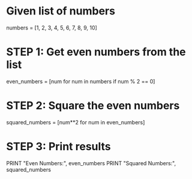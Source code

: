  # Given list of numbers
  numbers = [1, 2, 3, 4, 5, 6, 7, 8, 9, 10]

  # STEP 1: Get even numbers from the list
  even_numbers = [num for num in numbers if num % 2 == 0]

  # STEP 2: Square the even numbers
  squared_numbers = [num**2 for num in even_numbers]

  # STEP 3: Print results
  PRINT "Even Numbers:", even_numbers
  PRINT "Squared Numbers:", squared_numbers